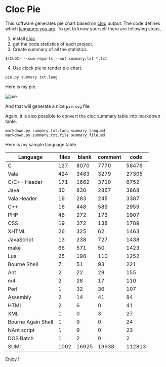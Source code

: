 Cloc Pie
==========

This software generates pie chart based on [cloc](https://github.com/AlDanial/cloc) output. The code defines which [langauge you are](http://miniim.blogspot.com/2016/02/line-of-code.html). To get to know yourself there are following steps,

1. install [cloc](https://github.com/AlDanial/cloc).
2. get the code statistics of each project.
3. Create summary of all the statistics.
```
$(CLOC) --sum-reports --out summary.txt *.txt
```
4. Use clock pie to render pie chart.
```
pie.py summary.txt.lang
```

Here is my pie.

![pie](https://cloud.githubusercontent.com/assets/973414/12768766/aa70e5a8-c9d7-11e5-9e18-069bd961a3c8.jpg)

And that will generate a nice `pie.svg` file.

Again, it is also possible to convert the cloc summary table into markdown table.
```
markdown.py summary.txt.lang summary_lang.md
markdown.py summary.txt.file summary_file.md
```

Here is my sample language table.

Language | files | blank | comment | code |
-- | -- | -- | -- | -- |
C                               | 127 | 8070 | 7770 | 58476 |
Vala                            | 424 | 3483 | 3279 | 27305 |
C/C++ Header                    | 171 | 1662 | 3710 | 6752 |
Java                             | 30 | 830 | 2867 | 3868 |
Vala Header                      | 19 | 283 | 245 | 3387 |
C++                              | 16 | 448 | 589 | 2959 |
PHP                              | 46 | 272 | 173 | 1907 |
CSS                              | 19 | 372 | 138 | 1789 |
XHTML                            | 26 | 325 | 62 | 1463 |
JavaScript                       | 13 | 238 | 727 | 1438 |
make                             | 66 | 571 | 50 | 1423 |
Lua                              | 25 | 198 | 110 | 1252 |
Bourne Shell                      | 7 | 51 | 93 | 221 |
Ant                               | 2 | 22 | 28 | 155 |
m4                                | 2 | 28 | 17 | 110 |
Perl                              | 1 | 32 | 36 | 107 |
Assembly                          | 2 | 14 | 41 | 84 |
HTML                              | 2 | 6 | 0 | 41 |
XML                               | 1 | 0 | 3 | 27 |
Bourne Again Shell                | 1 | 9 | 0 | 24 |
NAnt script                       | 1 | 9 | 0 | 23 |
DOS Batch                         | 1 | 2 | 0 | 2 |
SUM:                           | 1002 | 16925 | 19938 | 112813 |



Enjoy !
